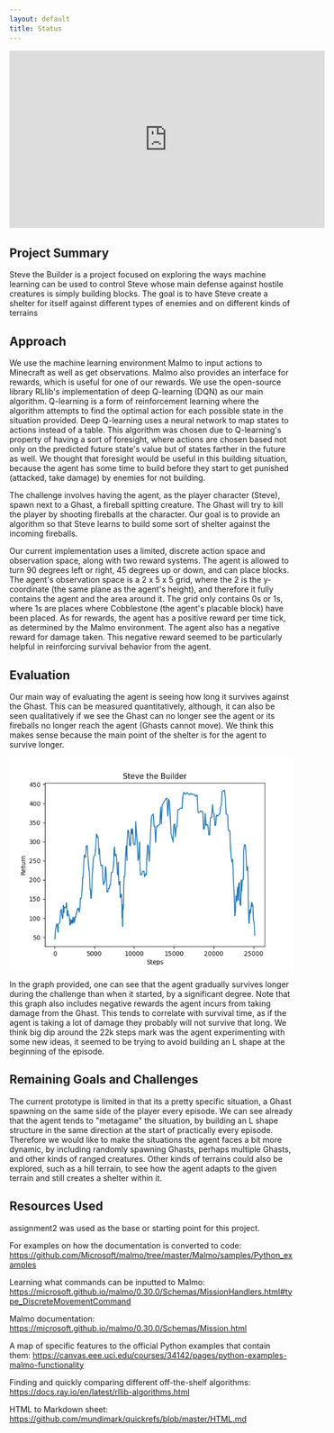 ```yaml
---
layout: default
title: Status
---
```

<iframe width="560" height="315" src="https://www.youtube.com/embed/XmGZCoGnQZI" title="YouTube video player" frameborder="0" allow="accelerometer; autoplay; clipboard-write; encrypted-media; gyroscope; picture-in-picture" allowfullscreen></iframe>

## Project Summary
Steve the Builder is a project focused on exploring the ways machine learning can be used to control Steve whose main defense against hostile creatures is simply building blocks. The goal is to have Steve create a shelter for itself against different types of enemies and on different kinds of terrains

## Approach
We use the machine learning environment Malmo to input actions to Minecraft as well as get observations. Malmo also provides an interface for rewards, which is useful for one of our rewards. We use the open-source library RLlib's implementation of deep Q-learning (DQN) as our main algorithm. Q-learning is a form of reinforcement learning where the algorithm attempts to find the optimal action for each possible state in the situation provided. Deep Q-learning uses a neural network to map states to actions instead of a table. This algorithm was chosen due to Q-learning's property of having a sort of foresight, where actions are chosen based not only on the predicted future state's value but of states farther in the future as well. We thought that foresight would be useful in this building situation, because the agent has some time to build before they start to get punished (attacked, take damage) by enemies for not building.

The challenge involves having the agent, as the player character (Steve), spawn next to a Ghast, a fireball spitting creature. The Ghast will try to kill the player by shooting fireballs at the character. Our goal is to provide an algorithm so that Steve learns to build some sort of shelter against the incoming fireballs.

Our current implementation uses a limited, discrete action space and observation space, along with two reward systems. The agent is allowed to turn 90 degrees left or right, 45 degrees up or down, and can place blocks. The agent's observation space is a 2 x 5 x 5 grid, where the 2 is the y-coordinate (the same plane as the agent's height), and therefore it fully contains the agent and the area around it. The grid only contains 0s or 1s, where 1s are places where Cobblestone (the agent's placable block) have been placed. As for rewards, the agent has a positive reward per time tick, as determined by the Malmo environment. The agent also has a negative reward for damage taken. This negative reward seemed to be particularly helpful in reinforcing survival behavior from the agent.

## Evaluation
Our main way of evaluating the agent is seeing how long it survives against the Ghast. This can be measured quantitatively, although, it can also be seen qualitatively if we see the Ghast can no longer see the agent or its fireballs no longer reach the agent (Ghasts cannot move). We think this makes sense because the main point of the shelter is for the agent to survive longer.

![Graph showing reward increasing steadily as the agent takes more steps.](./images/BaselineApproach.png)

In the graph provided, one can see that the agent gradually survives longer during the challenge than when it started, by a significant degree. Note that this graph also includes negative rewards the agent incurs from taking damage from the Ghast. This tends to correlate with survival time, as if the agent is taking a lot of damage they probably will not survive that long. We think big dip around the 22k steps mark was the agent experimenting with some new ideas, it seemed to be trying to avoid building an L shape at the beginning of the episode.

## Remaining Goals and Challenges
The current prototype is limited in that its a pretty specific situation, a Ghast spawning on the same side of the player every episode. We can see already that the agent tends to "metagame" the situation, by building an L shape structure in the same direction at the start of practically every episode. Therefore we would like to make the situations the agent faces a bit more dynamic, by including randomly spawning Ghasts, perhaps multiple Ghasts, and other kinds of ranged creatures. Other kinds of terrains could also be explored, such as a hill terrain, to see how the agent adapts to the given terrain and still creates a shelter within it.

## Resources Used
assignment2 was used as the base or starting point for this project.

For examples on how the documentation is converted to code:
https://github.com/Microsoft/malmo/tree/master/Malmo/samples/Python_examples

Learning what commands can be inputted to Malmo:
https://microsoft.github.io/malmo/0.30.0/Schemas/MissionHandlers.html#type_DiscreteMovementCommand

Malmo documentation:
https://microsoft.github.io/malmo/0.30.0/Schemas/Mission.html

A map of specific features to the official Python examples that contain them:
https://canvas.eee.uci.edu/courses/34142/pages/python-examples-malmo-functionality

Finding and quickly comparing different off-the-shelf algorithms:
https://docs.ray.io/en/latest/rllib-algorithms.html

HTML to Markdown sheet:
https://github.com/mundimark/quickrefs/blob/master/HTML.md
